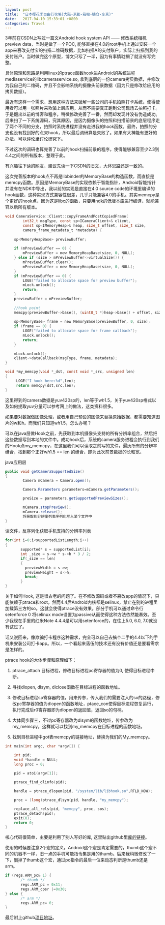 ```yaml
---
layout: post
title:  "日本樱花季自由行攻略(大阪-京都-箱根-镰仓-东京)"
date:   2017-04-10 15:33:01 +0800
categories: Travel
---
```


3年前在CSDN上写过一篇文Android hook system API —— 修改系统相机preview data，当时是做了一个POC, 能够直接在4.0的root手机上通过安装一个app来篡改支付宝的扫描二维码数据，比如扫描A的支付账户，实际上扫描到我的支付账户。当时做完这个原型，博文只写了一半，因为有事情耽搁了就没有写完整。

具体原理和思路是利用linux的ptrace函数hook进Android的系统进程mediaservice的libcameraservice.so, 拿到底层的一份camera拷贝数据，并修改为我自己的二维码，并且不会影响系统的摄像头前景数据（因为只是修改给应用的拷贝数据）。

最近有这样一个需求，想用这种方法来破解一些公司的手机拍照打卡系统，使得使用者可以用一张照片来欺骗上层应用，从而不需要真正跑到公司现场去拍照打卡。于是翻出以前的博客和程序，稍微修改完善了一番，然而却发现并没有伪造成功。后来扫了一下系统源码，究其原因，是因为摄像头的拍照和扫描前景的底层程序走了两个不同的分支，拍照时系统进程并没有走进我的hook函数。最终，拍照的分支也没有找到好的点来hook，所以最后调研算是失败了。如果有大神能有更好的办法，可以评论里讨论研究下。

不过这次的调研也算完善了以前的hook扫描前景的程序，使得能够兼容至少2.3到4.4之间的所有版本，整理于此。

有兴趣往下读的网友，建议先读一下CSDN的旧文，大体思路还是一致的。

这次完善版本的hook点不再是libbinder的MemoryBase的构造函数，而直接是memcpy函数。原因是MemoryBase的实现依赖于智能指针，Android智能指针并没有在NDK中导出，我以前的实现是直接在4.0 source code的环境里编译的hook函数，这种实现方式兼容性很差，几乎只能兼容4.0的手机。其实memcpy是个更好的hook点，因为这是libc的函数，只要用ndk的低版本库进行编译，就能兼容以后所有版本。

```c
void CameraService::Client::copyFrameAndPostCopiedFrame(  
        int32_t msgType, const sp<ICameraClient>& client,  
        const sp<IMemoryHeap>& heap, size_t offset, size_t size,  
        camera_frame_metadata_t *metadata) {  
  
    sp<MemoryHeapBase> previewBuffer;  
  
    if (mPreviewBuffer == 0) {  
        mPreviewBuffer = new MemoryHeapBase(size, 0, NULL);  
    } else if (size > mPreviewBuffer->virtualSize()) {  
        mPreviewBuffer.clear();  
        mPreviewBuffer = new MemoryHeapBase(size, 0, NULL);  
    }  
    if (mPreviewBuffer == 0) {  
        LOGE("failed to allocate space for preview buffer");  
        mLock.unlock();  
        return;  
    }  
    previewBuffer = mPreviewBuffer;  
  
    //hook point
    memcpy(previewBuffer->base(), (uint8_t *)heap->base() + offset, size);  
  
    sp<MemoryBase> frame = new MemoryBase(previewBuffer, 0, size);  
    if (frame == 0) {  
        LOGE("failed to allocate space for frame callback");  
        mLock.unlock();  
        return;  
    }  
  
    mLock.unlock();  
    client->dataCallback(msgType, frame, metadata);  
}
```

```c
void *my_memcpy(void *_dst, const void *_src, unsigned len)
{
     LOGE("I hook here:%d",len);
     return memcpy(dst,src,len);
}
```
这里得到的camera数据是yuv420sp的，len等于w*h*1.5，关于yuv420sp格式以及如何提取yuv分量可以参考网上的做法，这类资料很多。

如果要对数据做图像处理，或者用自己预设的图像来替换原始数据，都需要知道图片的w和h。而我们只知道w*h*1.5，怎么办呢？

可以在java层做Hook之前，先获取到本机摄像头支持的所有分辨率组合，然后把这些数据写到本地的文件中。成功hook后，系统的camera服务进程会执行到我们的Hook点my_memcpy，在这里我们可以读取之前写的文件，遍历所有的分辨率组合，找到那个正好w*h*1.5 == len 的组合，即为此次前景数据的长和宽。

java应用层
```java
public void getCameraSupportedSize()
{
        Camera mCamera = Camera.open();

        Camera.Parameters parameters=mCamera.getParameters();

        preSize = parameters.getSupportedPreviewSizes();

        mCamera.stopPreview();
        mCamera.release();
        将获取到分辨率列表序列化写入某个文件中
}
```

读文件，反序列化获取手机支持的分辨率列表
```java
for(int i=0;i<supportedListLength;i++)
{
       supported* s = supportedList[i];
       int _size = s->w * s->h * 3 / 2;
       if(_size == len)
       {
         previewWidth = s->w;
         previewHeight = s->h;
         break;
       }
}
```
关于如何Hook, 这是很古老的问题了。在不修改源码或者不篡改app的情况下，只能依赖于ptrace和root。然而4.4后Android内核都是selinux，禁止在别的进程里加载第三方的so，这就会使得ptrace没有效果。部分手机可以通过命令行setenforce 0 将selinux mode设置为passive从而使得这种方法依然能奏效。至少我现在手里的红米Note 4.4.4是可以用setenforce的，在往上5.0, 6.0, 7.0就没有试过了。

话又说回来，像欺骗打卡程序这种需求，完全可以自己去搞个二手的4.4以下的手机来安装公司打卡app。所以，一个看起来落伍的技术还有没有价值还是要看需求是怎样的。

ptrace hook的大体步骤和原理如下：

1.  ptrace_attach 目标进程，修改目标进程pc寄存器的值为0, 使得目标进程中断。

2. 寻找dlopen, dlsym, dlclose函数在目标进程的函数地址。

3. 修改目标进程sp寄存器的值，用来传参，传入我们的需要注入的so的路径，修改pc寄存器的值为dlopen的函数地址，ptace_con使得目标进程恢复运行，执行完成后r0寄存器即为dlopen的返回值，返回so的句柄。

4. 大体同步骤三，不过pc寄存器改为dlsym的函数地址，传参改为my_memcpy，这样就可以找到my_memcpy在目标进程的函数地址。

5. 找到目标进程中got表memcpy的链接地址，替换为我们的My_memcpy。

```c
int main(int argc, char *argv[]) {

    int pid;
    void *handle = NULL;
    long proc = 0;

    pid = atoi(argv[1]);
  
    ptrace_find_dlinfo(pid);

    handle = ptrace_dlopen(pid, "/system/lib/libhook.so",RTLD_NOW);

    proc = (long)ptrace_dlsym(pid, handle, "my_memcpy");

    replace_all_rels(pid, "memcpy", proc, sos);
    ptrace_detach(pid);
    exit(0);
    return 0;
}
```
核心代码很简单，主要是利用了别人写好的库,  这里贴出github里[库的链接]。

使用的时候要注意2个宏的定义，Android这个宏是肯定需要的，thumb这个宏不同的机器不一样，旧一点的手机可能指令集是用的thumb。后来我稍微修改了一下，删掉了thumb这个宏，通过pc指令的最后一位来动态判断是thumb还是arm。
```c
if (regs.ARM_pc& 1) {
       /* thumb */
       regs.ARM_pc = 0x11;
       regs.ARM_cpsr |=0x30;
} else {
       /* arm */
       regs.ARM_pc= 0;
}

```

最后附上github[项目地址]。

[项目地址]: https://github.com/vito11/CameraHook
[库的链接]: https://github.com/hbhdytf
